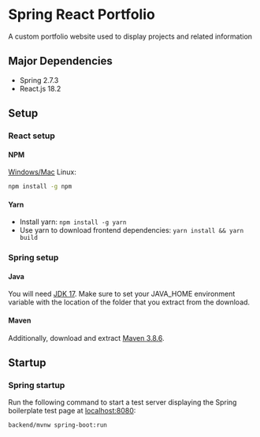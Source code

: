 # Spring React Portfolio
A custom portfolio website used to display projects and related information

## Major Dependencies
 - Spring 2.7.3
 - React.js 18.2

## Setup
### React setup
#### NPM
[Windows/Mac](https://nodejs.org/en/download/)
Linux:
```bash
npm install -g npm
```
#### Yarn
 - Install yarn: `npm install -g yarn`
 - Use yarn to download frontend dependencies: `yarn install && yarn build`

### Spring setup
#### Java
You will need [JDK 17](https://www.oracle.com/java/technologies/downloads/#java17). Make sure to set your JAVA\_HOME environment variable with the location of the folder that you extract from the download.
#### Maven
Additionally, download and extract [Maven 3.8.6](https://maven.apache.org/download.cgi).

## Startup
### Spring startup
Run the following command to start a test server displaying the Spring boilerplate test page at [localhost:8080](localhost:8080):
```bash
backend/mvnw spring-boot:run
```
